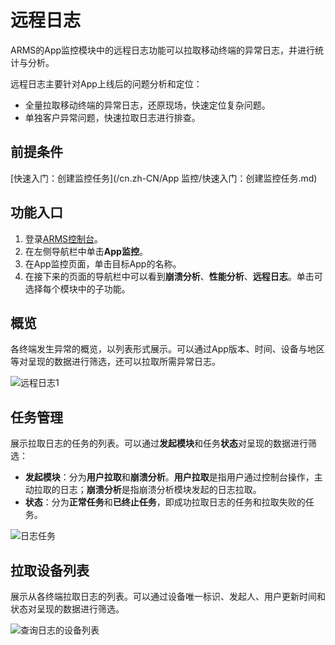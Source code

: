 # 远程日志

ARMS的App监控模块中的远程日志功能可以拉取移动终端的异常日志，并进行统计与分析。

远程日志主要针对App上线后的问题分析和定位：

-   全量拉取移动终端的异常日志，还原现场，快速定位复杂问题。
-   单独客户异常问题，快速拉取日志进行排查。

## 前提条件

[快速入门：创建监控任务](/cn.zh-CN/App 监控/快速入门：创建监控任务.md)

## 功能入口

1.  登录[ARMS控制台](https://arms.console.aliyun.com/#/home)。
2.  在左侧导航栏中单击**App监控**。
3.  在App监控页面，单击目标App的名称。
4.  在接下来的页面的导航栏中可以看到**崩溃分析**、**性能分析**、**远程日志**。单击可选择每个模块中的子功能。

## 概览

各终端发生异常的概览，以列表形式展示。可以通过App版本、时间、设备与地区等对呈现的数据进行筛选，还可以拉取所需异常日志。

![远程日志1](https://static-aliyun-doc.oss-accelerate.aliyuncs.com/assets/img/zh-CN/5124063951/p77008.png)

## 任务管理

展示拉取日志的任务的列表。可以通过**发起模块**和任务**状态**对呈现的数据进行筛选：

-   **发起模块**：分为**用户拉取**和**崩溃分析**。**用户拉取**是指用户通过控制台操作，主动拉取的日志；**崩溃分析**是指崩溃分析模块发起的日志拉取。
-   **状态**：分为**正常任务**和**已终止任务**，即成功拉取日志的任务和拉取失败的任务。

![日志任务](https://static-aliyun-doc.oss-accelerate.aliyuncs.com/assets/img/zh-CN/5124063951/p77011.png)

## 拉取设备列表

展示从各终端拉取日志的列表。可以通过设备唯一标识、发起人、用户更新时间和状态对呈现的数据进行筛选。

![查询日志的设备列表](https://static-aliyun-doc.oss-accelerate.aliyuncs.com/assets/img/zh-CN/5124063951/p77020.png)

